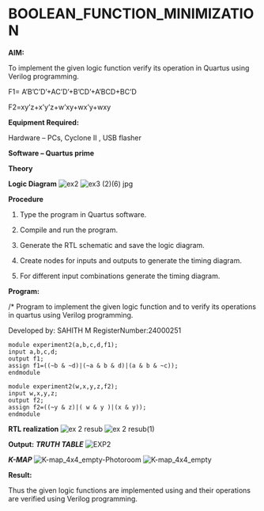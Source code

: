 # BOOLEAN_FUNCTION_MINIMIZATION

**AIM:**

To implement the given logic function verify its operation in Quartus using Verilog programming.

F1= A’B’C’D’+AC’D’+B’CD’+A’BCD+BC’D 

F2=xy’z+x’y’z+w’xy+wx’y+wxy

**Equipment Required:**

Hardware – PCs, Cyclone II , USB flasher

**Software – Quartus prime**

**Theory**

**Logic Diagram**
![ex2](https://github.com/user-attachments/assets/1399b1d4-9c63-48f7-9f6e-f4d28935bcd8)
![ex3 (2)(6) jpg](https://github.com/user-attachments/assets/2b14ba64-8ff6-437b-a4f9-a433c1cc7a3d)

**Procedure**

1.	Type the program in Quartus software.

2.	Compile and run the program.

3.	Generate the RTL schematic and save the logic diagram.

4.	Create nodes for inputs and outputs to generate the timing diagram.

5.	For different input combinations generate the timing diagram.


**Program:**

/* Program to implement the given logic function and to verify its operations in quartus using Verilog programming. 

Developed by: SAHITH M
RegisterNumber:24000251
```
module experiment2(a,b,c,d,f1);
input a,b,c,d;
output f1;
assign f1=((~b & ~d)|(~a & b & d)|(a & b & ~c));
endmodule

module experiment2(w,x,y,z,f2);
input w,x,y,z;
output f2;
assign f2=((~y & z)|( w & y )|(x & y));
endmodule
```


**RTL realization**
![ex 2 resub](https://github.com/user-attachments/assets/55b22b7d-d665-410f-83ed-c872ed280bf3)
![ex 2 resub(1)](https://github.com/user-attachments/assets/f1d5e78a-1758-45b3-938c-bcf388a6e3cc)

**Output:**
***TRUTH TABLE***
![EXP2](https://github.com/user-attachments/assets/be4b5f5e-2f0f-4867-98c5-a9e3a625e385)

***K-MAP***
![K-map_4x4_empty-Photoroom](https://github.com/user-attachments/assets/4b68d8b2-e7ce-43b0-95c9-1e272a764410)
![K-map_4x4_empty](https://github.com/user-attachments/assets/e1707c31-0e69-4732-bd98-199e6ad11e0f)

**Result:**

Thus the given logic functions are implemented using and their operations are verified using Verilog programming.


